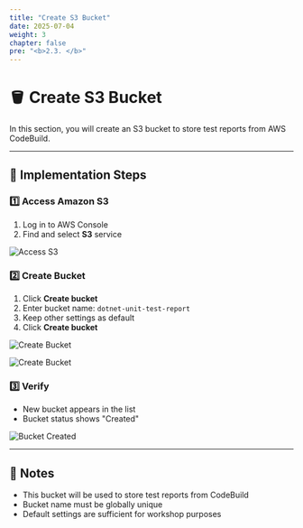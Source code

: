 ```yaml
---
title: "Create S3 Bucket"
date: 2025-07-04
weight: 3
chapter: false
pre: "<b>2.3. </b>"
---
```


# 🪣 Create S3 Bucket

In this section, you will create an S3 bucket to store test reports from AWS CodeBuild.

---

## 🔧 Implementation Steps

### 1️⃣ Access Amazon S3

1. Log in to AWS Console
2. Find and select **S3** service

![Access S3](/images/2-environment-setup/2.3-create-s3/access-s3.jpg)

### 2️⃣ Create Bucket

1. Click **Create bucket**
2. Enter bucket name: `dotnet-unit-test-report`
3. Keep other settings as default
4. Click **Create bucket**

![Create Bucket](/images/2-environment-setup/2.3-create-s3/create-bucket.png)

![Create Bucket](/images/2-environment-setup/2.3-create-s3/create-bucket2.png)

### 3️⃣ Verify

- New bucket appears in the list
- Bucket status shows "Created"

![Bucket Created](/images/2-environment-setup/2.3-create-s3/bucket-created.png)

---

## 📝 Notes

- This bucket will be used to store test reports from CodeBuild
- Bucket name must be globally unique
- Default settings are sufficient for workshop purposes
